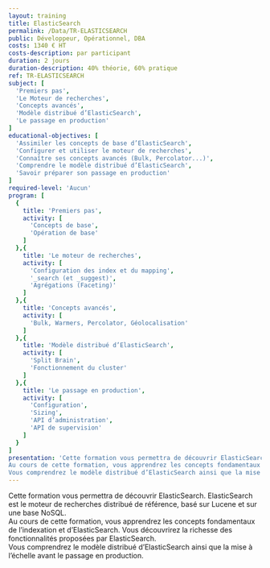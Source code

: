 ```yaml
---
layout: training
title: ElasticSearch
permalink: /Data/TR-ELASTICSEARCH
public: Développeur, Opérationnel, DBA
costs: 1340 € HT
costs-description: par participant
duration: 2 jours
duration-description: 40% théorie, 60% pratique
ref: TR-ELASTICSEARCH
subject: [
  'Premiers pas',
  'Le Moteur de recherches',
  'Concepts avancés',
  'Modèle distribué d’ElasticSearch',
  'Le passage en production'
]
educational-objectives: [
  'Assimiler les concepts de base d’ElasticSearch',
  'Configurer et utiliser le moteur de recherches',
  'Connaître ses concepts avancés (Bulk, Percolator...)',
  'Comprendre le modèle distribué d’ElasticSearch',
  'Savoir préparer son passage en production'
]
required-level: 'Aucun'
program: [
  {
    title: 'Premiers pas',
    activity: [
      'Concepts de base',
      'Opération de base'
    ]
  },{
    title: 'Le moteur de recherches',
    activity: [
      'Configuration des index et du mapping',
      '_search (et _suggest)',
      'Agrégations (Faceting)'
    ]
  },{
    title: 'Concepts avancés',
    activity: [
      'Bulk, Warmers, Percolator, Géolocalisation'
    ]
  },{
    title: 'Modèle distribué d’ElasticSearch',
    activity: [
      'Split Brain',
      'Fonctionnement du cluster'
    ]
  },{
    title: 'Le passage en production',
    activity: [
      'Configuration',
      'Sizing',
      'API d’administration',
      'API de supervision'
    ]
  }
]
presentation: 'Cette formation vous permettra de découvrir ElasticSearch. ElasticSearch est le moteur de recherches distribué de référence, basé sur Lucene et sur une base NoSQL.
Au cours de cette formation, vous apprendrez les concepts fondamentaux de l’indexation et d’ElasticSearch. Vous découvrirez la richesse des fonctionnalités proposées par ElasticSearch.
Vous comprendrez le modèle distribué d’ElasticSearch ainsi que la mise à l’échelle avant le passage en production.'
---
```


Cette formation vous permettra de découvrir ElasticSearch. ElasticSearch est le moteur de recherches distribué de référence, basé sur Lucene et sur une base NoSQL.  
Au cours de cette formation, vous apprendrez les concepts fondamentaux de l’indexation et d’ElasticSearch. Vous découvrirez la richesse des fonctionnalités proposées par ElasticSearch.  
Vous comprendrez le modèle distribué d’ElasticSearch ainsi que la mise à l’échelle avant le passage en production.  
